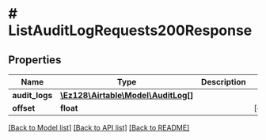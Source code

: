 # # ListAuditLogRequests200Response

## Properties

Name | Type | Description | Notes
------------ | ------------- | ------------- | -------------
**audit_logs** | [**\Ez128\Airtable\Model\AuditLog[]**](AuditLog.md) |  |
**offset** | **float** |  | [optional]

[[Back to Model list]](../../README.md#models) [[Back to API list]](../../README.md#endpoints) [[Back to README]](../../README.md)
